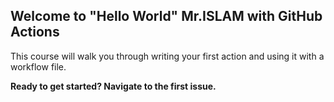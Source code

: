## Welcome to "Hello World" Mr.ISLAM with GitHub Actions

This course will walk you through writing your first action and using it with a workflow file. 

**Ready to get started? Navigate to the first issue.**
